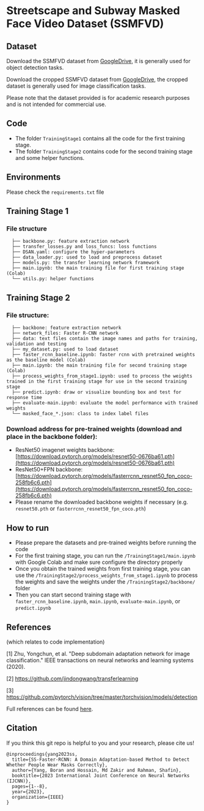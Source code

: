 # Streetscape and Subway Masked Face Video Dataset (SSMFVD)

## Dataset

Download the SSMFVD dataset from [GoogleDrive](
https://drive.google.com/file/d/1Yk8NnEObDLSOHS-ih1Uowh1YwJNrTE3g/view?usp=sharing), it is generally used for object detection tasks.

Download the cropped SSMFVD dataset from [GoogleDrive](
https://drive.google.com/file/d/1U2-B7IPGbrc3dhCBHyVNvFzaHlA9Iwm5/view?usp=sharing), the cropped dataset is generally used for image classification tasks.

Please note that the dataset provided is for academic research purposes and is not intended for commercial use.


## Code
* The folder `TrainingStage1` contains all the code for the first training stage.
* The folder `TrainingStage2` contains code for the second training stage and some helper functions.

## Environments
Please check the `requirements.txt` file

## Training Stage 1
### File structure
```
  ├── backbone.py: feature extraction network
  ├── transfer_losses.py and loss_funcs: loss functions
  ├── DSAN.yaml: configure the hyper-parameters 
  ├── data_loader.py: used to load and preprocess dataset
  ├── models.py: the transfer learning network framework
  ├── main.ipynb: the main training file for first training stage (Colab)
  └── utils.py: helper functions
```

## Training Stage 2
### File structure:
```
  ├── backbone: feature extraction network
  ├── network_files: Faster R-CNN network
  ├── data: text files contain the image names and paths for training, validation and testing
  ├── my_dataset.py: used to load dataset
  ├── faster_rcnn_baseline.ipynb: faster rcnn with pretrained weights as the baseline model (Colab)
  ├── main.ipynb: the main training file for second training stage (Colab)
  ├── process_weights_from_stage1.ipynb: used to process the weights trained in the first training stage for use in the second training stage
  ├── predict.ipynb: draw or visualize bounding box and test for response time
  ├── evaluate-main.ipynb: evaluate the model performance with trained weights
  └── masked_face_*.json: class to index label files
```

### Download address for pre-trained weights (download and place in the backbone folder):
* ResNet50 imagenet weights backbone: [https://download.pytorch.org/models/resnet50-0676ba61.pth](https://download.pytorch.org/models/resnet50-0676ba61.pth)
* ResNet50+FPN backbone: [https://download.pytorch.org/models/fasterrcnn_resnet50_fpn_coco-258fb6c6.pth](https://download.pytorch.org/models/fasterrcnn_resnet50_fpn_coco-258fb6c6.pth)
* Please rename the downloaded backbone weights if necessary (e.g. `resnet50.pth` or `fasterrcnn_resnet50_fpn_coco.pth`)

## How to run
* Please prepare the datasets and pre-trained weights before running the code
* For the first training stage, you can run the `/TrainingStage1/main.ipynb` with Google Colab and make sure configure the directory properly
* Once you obtain the trained weights from first training stage, you can use the `/TrainingStage2/process_weights_from_stage1.ipynb` to process the weights and save the weights under the `/TrainingStage2/backbone/` folder
* Then you can start second training stage with `faster_rcnn_baseline.ipynb`, `main.ipynb`, `evaluate-main.ipynb`, or `predict.ipynb`

## References 
(which relates to code implementation)

[1] Zhu, Yongchun, et al. "Deep subdomain adaptation network for image classification." IEEE transactions on neural networks and learning systems (2020).

[2] https://github.com/jindongwang/transferlearning

[3] https://github.com/pytorch/vision/tree/master/torchvision/models/detection

Full references can be found [here](https://ieeexplore.ieee.org/document/10191466/references#references).

## Citation

If you think this git repo is helpful to you and your research, please cite us!

```
@inproceedings{yang2023ss,
  title={SS-Faster-RCNN: A Domain Adaptation-based Method to Detect Whether People Wear Masks Correctly},
  author={Yang, Boran and Hossain, Md Zakir and Rahman, Shafin},
  booktitle={2023 International Joint Conference on Neural Networks (IJCNN)},
  pages={1--8},
  year={2023},
  organization={IEEE}
}
```
